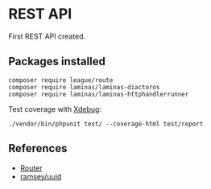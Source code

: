 # REST API

First REST API created.

## Packages installed

```
composer require league/route
composer require laminas/laminas-diactoros
composer require laminas/laminas-httphandlerrunner
```

Test coverage with [Xdebug](https://xdebug.org/download):

```
./vendor/bin/phpunit test/ --coverage-html test/report
```


## References

- [Router](https://route.thephpleague.com/5.x/)
- [ramsey/uuid](https://github.com/ramsey/uuid)


